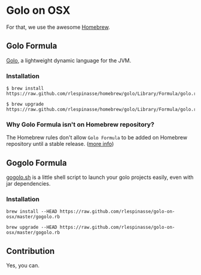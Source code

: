 # Golo on OSX

For that, we use the awesome [Homebrew](http://mxcl.github.com/homebrew/index.html).

## Golo Formula

[Golo](https://github.com/golo-lang/golo-lang), a lightweight dynamic language for the JVM.

### Installation

```shell
$ brew install https://raw.github.com/rlespinasse/homebrew/golo/Library/Formula/golo.rb

$ brew upgrade https://raw.github.com/rlespinasse/homebrew/golo/Library/Formula/golo.rb
```

### Why Golo Formula isn't on Homebrew repository?

The Homebrew rules don't allow `Golo Formula` to be added on Homebrew repository until a stable release. ([more info](https://github.com/mxcl/homebrew/pull/18768))

## Gogolo Formula

[gogolo.sh](https://github.com/k33g/gogolo) is a little shell script to launch your golo projects easily, even with jar dependencies.

### Installation
```shell
brew install --HEAD https://raw.github.com/rlespinasse/golo-on-osx/master/gogolo.rb

brew upgrade --HEAD https://raw.github.com/rlespinasse/golo-on-osx/master/gogolo.rb
```

## Contribution

Yes, you can.